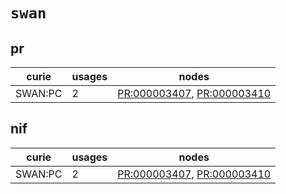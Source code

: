 # `swan`

## pr

| curie   |   usages | nodes                                                                                                                    |
|---------|----------|--------------------------------------------------------------------------------------------------------------------------|
| SWAN:PC |        2 | [PR:000003407](http://purl.obolibrary.org/obo/PR_000003407), [PR:000003410](http://purl.obolibrary.org/obo/PR_000003410) |

## nif

| curie   |   usages | nodes                                                                                                                    |
|---------|----------|--------------------------------------------------------------------------------------------------------------------------|
| SWAN:PC |        2 | [PR:000003407](http://purl.obolibrary.org/obo/PR_000003407), [PR:000003410](http://purl.obolibrary.org/obo/PR_000003410) |

